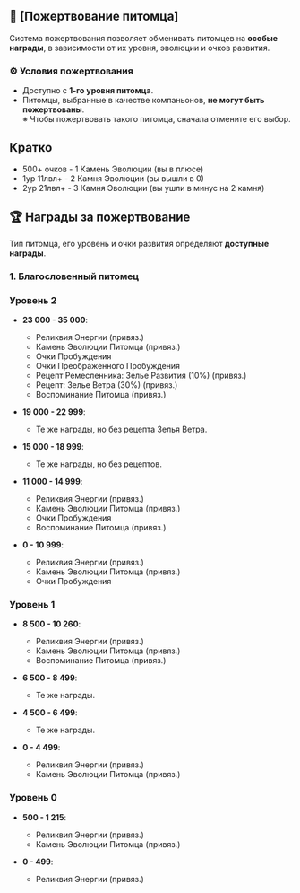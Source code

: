 ## 🐾 **[Пожертвование питомца]**  

Система пожертвования позволяет обменивать питомцев на **особые награды**, в зависимости от их уровня, эволюции и очков развития.



### ⚙️ **Условия пожертвования**  
- Доступно с **1-го уровня питомца**.  
- Питомцы, выбранные в качестве компаньонов, **не могут быть пожертвованы**.  
  ※ Чтобы пожертвовать такого питомца, сначала отмените его выбор.  

## Кратко
- 500+ очков - 1 Камень Эволюции (вы в плюсе)
- 1ур 11лвл+ - 2 Камня Эволюции (вы вышли в 0)
- 2ур 21лвл+ - 3 Камня Эволюции (вы ушли в минус на 2 камня)

## 🏆 **Награды за пожертвование**  
Тип питомца, его уровень и очки развития определяют **доступные награды**.  

### **1. Благословенный питомец**  
### Уровень 2  
- **23 000 - 35 000**:  
  - Реликвия Энергии (привяз.)  
  - Камень Эволюции Питомца (привяз.)  
  - Очки Пробуждения  
  - Очки Преображенного Пробуждения  
  - Рецепт Ремесленника: Зелье Развития (10%) (привяз.)  
  - Рецепт: Зелье Ветра (30%) (привяз.)  
  - Воспоминание Питомца (привяз.)  

- **19 000 - 22 999**:  
  - Те же награды, но без рецепта Зелья Ветра.  

- **15 000 - 18 999**:  
  - Те же награды, но без рецептов.  

- **11 000 - 14 999**:  
  - Реликвия Энергии (привяз.)  
  - Камень Эволюции Питомца (привяз.)  
  - Очки Пробуждения  
  - Воспоминание Питомца (привяз.)  

- **0 - 10 999**:  
  - Реликвия Энергии (привяз.)  
  - Камень Эволюции Питомца (привяз.)  
  - Очки Пробуждения  

### Уровень 1  
- **8 500 - 10 260**:  
  - Реликвия Энергии (привяз.)  
  - Камень Эволюции Питомца (привяз.)  
  - Воспоминание Питомца (привяз.)  

- **6 500 - 8 499**:  
  - Те же награды.  

- **4 500 - 6 499**:  
  - Те же награды.  

- **0 - 4 499**:  
  - Реликвия Энергии (привяз.)  
  - Камень Эволюции Питомца (привяз.)  

### Уровень 0  
- **500 - 1 215**:  
  - Реликвия Энергии (привяз.)  
  - Камень Эволюции Питомца (привяз.)  

- **0 - 499**:  
  - Реликвия Энергии (привяз.)  



